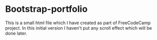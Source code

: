 # Bootstrap-portfolio
This is a small html file which I have created as part of FreeCodeCamp project. In this initial version I haven't put any scroll effect
which will be done later.
